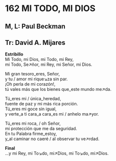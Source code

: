 # 162 MI TODO, MI DIOS

## M, L: Paul Beckman
## Tr: David A. Mijares

**Estribillo**  
Mi Todo, mi Dios, mi Todo, mi Rey,  
mi Todo, Se↗ñor, mi Rey, mi Señor, mi Dios.  

Mi gran tesoro_eres, Señor,  
y tu / amor mi rique↘za sin par.  
¡Oh perla de mi corazón!,  
tú vales más que los bienes que_este mundo me↗da.  

Tú_eres mi / única_heredad,  
fuente de paz y mi más rica porción.  
Tú_eres mi goce sin igual,  
y verte_a ti cara_a cara_es mi / anhelo ma↗yor.  

Tú_eres mi roca, / oh Señor,  
mi protección que me da seguridad.  
En tu Palabra firme_estoy,  
y_al caminar no caeré / al observar tu ve↗rdad.  

**Final**  
...y mi Rey, mi To↘do, mi↗Dios, mi To↘do, mi↗Dios.  

